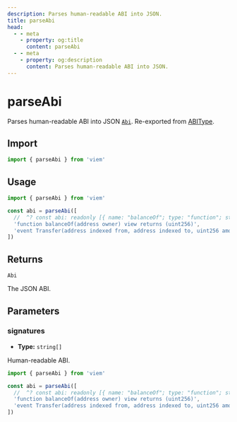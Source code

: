 ```yaml
---
description: Parses human-readable ABI into JSON.
title: parseAbi
head:
  - - meta
    - property: og:title
      content: parseAbi
  - - meta
    - property: og:description
      content: Parses human-readable ABI into JSON.
---
```


# parseAbi

Parses human-readable ABI into JSON [`Abi`](/docs/glossary/types.html#abi). Re-exported from [ABIType](https://abitype.dev/api/human.html#parseabi-1).

## Import

```ts
import { parseAbi } from 'viem'
```

## Usage

```ts
import { parseAbi } from 'viem'

const abi = parseAbi([
  //  ^? const abi: readonly [{ name: "balanceOf"; type: "function"; stateMutability:...
  'function balanceOf(address owner) view returns (uint256)',
  'event Transfer(address indexed from, address indexed to, uint256 amount)',
])
```

## Returns

`Abi`

The JSON ABI.

## Parameters

### signatures

- **Type:** `string[]`

Human-readable ABI.

```ts
import { parseAbi } from 'viem'

const abi = parseAbi([
  //  ^? const abi: readonly [{ name: "balanceOf"; type: "function"; stateMutability:...
  'function balanceOf(address owner) view returns (uint256)',
  'event Transfer(address indexed from, address indexed to, uint256 amount)',
])
```